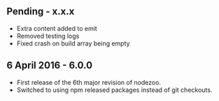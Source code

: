 Pending - x.x.x
---
* Extra content added to emit
* Removed testing logs
* Fixed crash on build array being empty

6 April 2016 - 6.0.0
---
* First release of the 6th major revision of nodezoo.
* Switched to using npm released packages instead of git checkouts.
